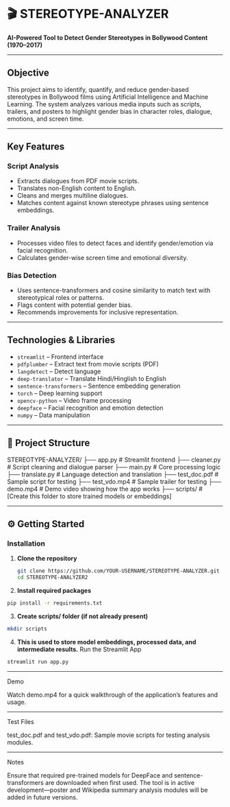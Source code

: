 # 🎬 STEREOTYPE-ANALYZER

**AI-Powered Tool to Detect Gender Stereotypes in Bollywood Content (1970–2017)**

---

##  Objective

This project aims to identify, quantify, and reduce gender-based stereotypes in Bollywood films using Artificial Intelligence and Machine Learning. The system analyzes various media inputs such as scripts, trailers, and posters to highlight gender bias in character roles, dialogue, emotions, and screen time.

---

##  Key Features

### Script Analysis
- Extracts dialogues from PDF movie scripts.
- Translates non-English content to English.
- Cleans and merges multiline dialogues.
- Matches content against known stereotype phrases using sentence embeddings.

### Trailer Analysis
- Processes video files to detect faces and identify gender/emotion via facial recognition.
- Calculates gender-wise screen time and emotional diversity.

### Bias Detection
- Uses sentence-transformers and cosine similarity to match text with stereotypical roles or patterns.
- Flags content with potential gender bias.
- Recommends improvements for inclusive representation.

---

## Technologies & Libraries

- `streamlit` – Frontend interface
- `pdfplumber` – Extract text from movie scripts (PDF)
- `langdetect` – Detect language
- `deep-translator` – Translate Hindi/Hinglish to English
- `sentence-transformers` – Sentence embedding generation
- `torch` – Deep learning support
- `opencv-python` – Video frame processing
- `deepface` – Facial recognition and emotion detection
- `numpy` – Data manipulation

---

## 📁 Project Structure

STEREOTYPE-ANALYZER/
├── app.py  # Streamlit frontend
├── cleaner.py # Script cleaning and dialogue parser
├── main.py # Core processing logic
├── translate.py # Language detection and translation
├── test_doc.pdf # Sample script for testing
├── test_vdo.mp4 # Sample trailer for testing
├── demo.mp4 #  Demo video showing how the app works
├── scripts/ #  [Create this folder to store trained models or embeddings] 

---
## ⚙ Getting Started

###  Installation

1. **Clone the repository**
   ```bash
   git clone https://github.com/YOUR-USERNAME/STEREOTYPE-ANALYZER.git
   cd STEREOTYPE-ANALYZER2
   ```
2. **Install required packages**
```bash
pip install -r requirements.txt
```
3. **Create scripts/ folder (if not already present)**
```bash
mkdir scripts
```

4. **This is used to store model embeddings, processed data, and intermediate results.**
Run the Streamlit App
```bash
streamlit run app.py
```

---

 Demo

Watch demo.mp4 for a quick walkthrough of the application’s features and usage.

---

 Test Files

test_doc.pdf and test_vdo.pdf: Sample movie scripts for testing analysis modules.


---

 Notes

Ensure that required pre-trained models for DeepFace and sentence-transformers are downloaded when first used.
The tool is in active development—poster and Wikipedia summary analysis modules will be added in future versions.
